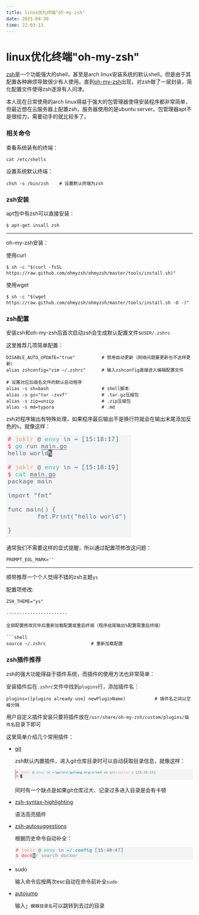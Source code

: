 ```yaml
---
title: linux优化终端"oh-my-zsh"
date: 2021-04-30
time: 22-03-13
---
```


# linux优化终端"oh-my-zsh"

[zsh](https://www.zsh.org/)是一个功能强大的shell，甚至是arch linux安装系统的默认shell。但是由于其配置各种麻烦导致很少有人使用。直到[oh-my-zsh](https://ohmyz.sh/)出现，对zsh做了一层封装，简化配置文件使得zsh逐渐有人问津。

本人现在日常使用的arch linux得益于强大的包管理器使得安装程序都非常简单，但最近想在云服务器上配置zsh，服务器使用的是ubuntu server。包管理器apt不是很给力，需要动手的就比较多了。



### 相关命令

查看系统装有的终端：

```shell
cat /etc/shells
```

设置系统默认终端：

```shell
chsh -s /bin/zsh	# 设置默认终端为zsh
```



### zsh安装

apt包中有zsh可以直接安装：

```shell
$ apt-get insall zsh
```



--------------------

oh-my-zsh安装：

使用curl

```shell
$ sh -c "$(curl -fsSL https://raw.github.com/ohmyzsh/ohmyzsh/master/tools/install.sh)"
```

使用wget

```shell
$ sh -c "$(wget https://raw.github.com/ohmyzsh/ohmyzsh/master/tools/install.sh -O -)"
```



### zsh配置

安装zsh和oh-my-zsh后首次启动zsh会生成默认配置文件`$USER/.zshrc`

这里推荐几项简单配置：

```
DISABLE_AUTO_UPDATE="true"			# 禁用自动更新（网络问题要更新也不这样更新）
alias zshconfig="vim ~/.zshrc"		# 输入zshconfig直接进入编辑配置文件

# 设置对应后缀名文件的默认启动程序
alias -s sh=bash					# shell脚本
alias -s gz="tar -zxvf"				# .tar.gz压缩包
alias -s zip=unzip					# .zip压缩包
alias -s md=typora					# .md
```



zsh对程序输出有特殊处理，如果程序最后输出不是换行符就会在输出末尾添加反色的`%`，就像这样：

![](../pictures/oh-my-zsh/2021-05-01_15-18.png)

通常我们不需要这样的显式提醒，所以通过配置项修改这问题：

```
PROMPT_EOL_MARK=''
```

-----------------------------

顺带推荐一个个人觉得不错的zsh主题`ys`

配置项修改:

```
ZSH_THEME="ys"

-----------------------

全部配置修改完毕后重新加载配置或重启终端（程序结尾输出%配置需重启终端）

```shell
source ~/.zshrc					# 重新加载配置
```



### zsh插件推荐

zsh的强大功能得益于插件系统，而插件的使用方法也非常简单：

安装插件后在`.zshrc`文件中找到`plugins`行，添加插件名：

```
plugins=([plugins already use] newPluginName)			# 插件名之间以空格分隔
```

用户自定义插件安装只要将插件放在`/usr/share/oh-my-zsh/custom/plugins/插件名`目录下即可

这里简单介绍几个常用插件：

* [git](https://github.com/ohmyzsh/ohmyzsh/tree/master/plugins/git)

  zsh默认内置插件，进入git仓库目录时可以自动获取目录信息，就像这样：

  ![](../pictures/oh-my-zsh/2021-05-01_15-33.png)

  同时有一个缺点是如果git仓库过大、记录过多进入目录是会有卡顿

* [zsh-syntax-highlighting](https://github.com/zsh-users/zsh-syntax-highlighting)

  语法高亮插件

* [zsh-autosuggestions](https://github.com/zsh-users/zsh-autosuggestions)

  根据历史命令自动补全：

  ![](../pictures/oh-my-zsh/2021-05-01_15-44.png)

* sudo

  输入命令后按两次esc自动在命令前补全`sudo`

* [autojump](https://github.com/ohmyzsh/ohmyzsh/tree/master/plugins/autojump)

  输入`j 模糊目录名`可以跳转到去过的目录

